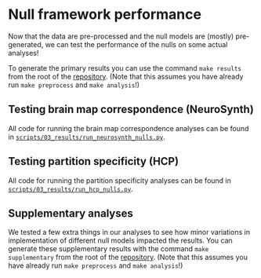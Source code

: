 # Null framework performance

Now that the data are pre-processed and the null models are (mostly) pre-generated, we can test the performance of the nulls on some actual analyses!

To generate the primary results you can use the command `make results` from the root of the [repository](https://github.com/netneurolab/markello_spatialnulls).
(Note that this assumes you have already run `make preprocess` and `make analysis`!)

## Testing brain map correspondence (NeuroSynth)

All code for running the brain map correspondence analyses can be found in [`scripts/03_results/run_neurosynth_nulls.py`](https://github.com/netneurolab/markello_spatialnulls/blob/master/scripts/03_results/run_neurosynth_nulls.py).

## Testing partition specificity (HCP)

All code for running the partition specificity analyses can be found in [`scripts/03_results/run_hcp_nulls.py`](https://github.com/netneurolab/markello_spatialnulls/blob/master/scripts/03_results/run_hcp_nulls.py).

## Supplementary analyses

We tested a few extra things in our analyses to see how minor variations in implementation of different null models impacted the results.
You can generate these supplementary results with the command `make supplementary` from the root of the [repository](https://github.com/netneurolab/markello_spatialnulls).
(Note that this assumes you have already run `make preprocess` and `make analysis`!)
